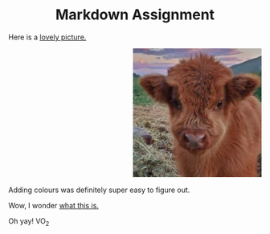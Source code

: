 <head>
<h1 align="center">Markdown Assignment</h1>
</head>

Here is a [lovely picture.](images/cow.jpg) <p align="right"> <img src="images/cow.jpg" />

Adding colours was definitely super easy to figure out.

Wow, I wonder [what this is.](readme3.md)

Oh yay! VO<sub>2</sub>
